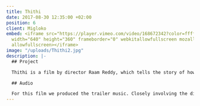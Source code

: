 ```yaml
---
title: Thithi
date: 2017-08-30 12:35:00 +02:00
position: 6
client: Migloko
embed: <iframe src="https://player.vimeo.com/video/168672342?color=ffffff&title=0&byline=0&portrait=0"
  width="640" height="360" frameborder="0" webkitallowfullscreen mozallowfullscreen
  allowfullscreen></iframe>
image: "/uploads/Thithi2.jpg"
description: |-
  ## Project

  Thithi is a film by director Raam Reddy, which tells the story of how three generations of men in a remote village in South-India, react to the death of their 101-year-old patriarch. The film was reviewed favorably and has won awards at various international film festivals. Watch <a href="https://www.netflix.com/title/80107370" target="_blank">the full movie</a> on Netflix.

  ## Audio

  For this film we produced the trailer music. Closely involving the director, we composed a soundtrack, matching the characters and mood of the film as accurately as possible. In order to do so, we used all kinds of instruments, as well as recordings of local musicians from Nodekoppalu, the village where the story is set.
---
```


